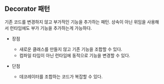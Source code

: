 ## Decorator 패턴

기존 코드를 변경하지 않고 부가적인 기능을 추가하는 패턴.
상속이 아닌 위임을 사용해서 런타임에도 부가 기능을 추가하는게 가능하다. 

* 장점
    * 새로운 클래스를 만들지 않고 기존 기능을 조합할 수 있다.
    * 컴파일 타임이 아닌 런타임에 동적으로 기능을 변경할 수 있다.
    
* 단점
    * 데코레이터를 조합하는 코드가 복잡할 수 있다.